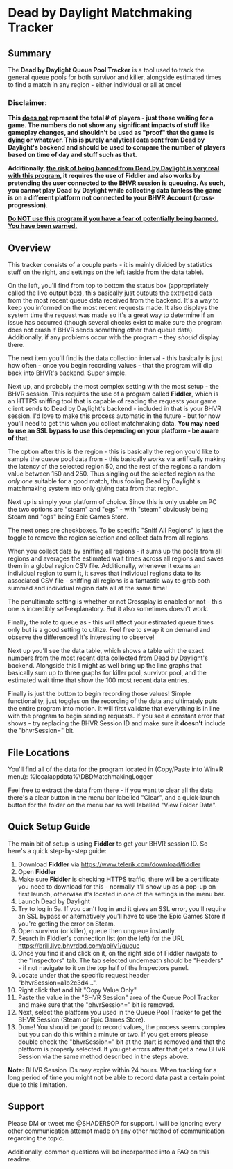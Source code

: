 # Dead by Daylight Matchmaking Tracker

## Summary
The **Dead by Daylight Queue Pool Tracker** is a tool used to track the general queue pools for both survivor and killer, alongside estimated times to find a match in any region - either individual or all at once!

### Disclaimer:
**This <ins>does not</ins> represent the total # of players - just those waiting for a game. The numbers do not show any significant impacts of stuff like gameplay changes, and shouldn't be used as "proof" that the game is dying or whatever. This is purely analytical data sent from Dead by Daylight's backend and should be used to compare the number of players based on time of day and stuff such as that.**

**Additionally, <ins>the risk of being banned from Dead by Daylight is very real with this program</ins>, it requires the use of Fiddler and also works by pretending the user connected to the BHVR session is queueing. As such, you cannot play Dead by Daylight while collecting data (unless the game is on a different platform not connected to your BHVR Account (cross-progression)**.

**<ins>Do NOT use this program if you have a fear of potentially being banned. You have been warned.</ins>**

## Overview

This tracker consists of a couple parts - it is mainly divided by statistics stuff on the right, and settings on the left (aside from the data table).

On the left, you'll find from top to bottom the status box (appropriately called the live output box), this basically just outputs the extracted data from the most recent queue data received from the backend. It's a way to keep you informed on the most recent requests made. It also displays the system time the request was made so it's a great way to determine if an issue has occurred (though several checks exist to make sure the program does not crash if BHVR sends something other than queue data). Additionally, if any problems occur with the program - they *should* display there.

The next item you'll find is the data collection interval - this basically is just how often - once you begin recording values - that the program will dip back into BHVR's backend. Super simple.

Next up, and probably the most complex setting with the most setup - the BHVR session. This requires the use of a program called **Fiddler**, which is an HTTPS sniffing tool that is capable of reading the requests your game client sends to Dead by Daylight's backend - included in that is your BHVR session. I'd love to make this process automatic in the future - but for now you'll need to get this when you collect matchmaking data. **You may need to use an SSL bypass to use this depending on your platform - be aware of that**.

The option after this is the region - this is basically the region you'd like to sample the queue pool data from - this basically works via artifically making the latency of the selected region 50, and the rest of the regions a random value between 150 and 250. Thus singling out the selected region as the *only one* suitable for a good match, thus fooling Dead by Daylight's matchmaking system into only giving data from that region.

Next up is simply your platform of choice. Since this is only usable on PC the two options are "steam" and "egs" - with "steam" obviously being Steam and "egs" being Epic Games Store.

The next ones are checkboxes. To be specific "Sniff All Regions" is just the toggle to remove the region selection and collect data from all regions.

When you collect data by sniffing all regions - it sums up the pools from all regions and averages the estimated wait times across all regions and saves them in a global region CSV file. Additionally, whenever it exams an individual region to sum it, it saves that individual regions data to its associated CSV file - sniffing all regions is a fantastic way to grab both summed and individual region data all at the same time!

The penultimate setting is whether or not Crossplay is enabled or not - this one is incredibly self-explanatory. But it also sometimes doesn't work.

Finally, the role to queue as - this will affect your estimated queue times only but is a good setting to utilize. Feel free to swap it on demand and observe the differences! It's interesting to observe!

Next up you'll see the data table, which shows a table with the exact numbers from the most recent data collected from Dead by Daylight's backend. Alongside this I might as well bring up the line graphs that basically sum up to three graphs for killer pool, survivor pool, and the estimated wait time that show the 100 most recent data entries.

Finally is just the button to begin recording those values! Simple functionality, just toggles on the recording of the data and ultimately puts the entire program into motion. It will first validate that everything is in line with the program to begin sending requests. If you see a constant error that shows - try replacing the BHVR Session ID and make sure it **doesn't** include the "bhvrSession=" bit.

## File Locations

You'll find all of the data for the program located in (Copy/Paste into Win+R menu):
%localappdata%\DBDMatchmakingLogger

Feel free to extract the data from there - if you want to clear all the data there's a clear button in the menu bar labelled "Clear", and a quick-launch button for the folder on the menu bar as well labelled "View Folder Data".

## Quick Setup Guide
The main bit of setup is using **Fiddler** to get your BHVR session ID. So here's a quick step-by-step guide:

1. Download **Fiddler** via https://www.telerik.com/download/fiddler
2. Open **Fiddler**
3. Make sure **Fiddler** is checking HTTPS traffic, there will be a certificate you need to download for this - normally it'll show up as a pop-up on first launch, otherwise it's located in one of the settings in the menu bar.
4. Launch Dead by Daylight
5. Try to log in
    5a. If you can't log in and it gives an SSL error, you'll require an SSL bypass or alternatively you'll have to use the Epic Games Store if you're getting the error on Steam.
6. Open survivor (or killer), queue then unqueue instantly.
7. Search in Fiddler's connection list (on the left) for the URL https://brill.live.bhvrdbd.com/api/v1/queue
8. Once you find it and click on it, on the right side of Fiddler navigate to the "Inspectors" tab. The tab selected underneath should be "Headers" - if not navigate to it on the top half of the Inspectors panel.
9. Locate under that the specific request header "bhvrSession=a1b2c3d4...".
10. Right click that and hit "Copy Value Only"
11. Paste the value in the "BHVR Session" area of the Queue Pool Tracker and make sure that the "bhvrSession=" bit is removed.
12. Next, select the platform you used in the Queue Pool Tracker to get the BHVR Session (Steam or Epic Games Store).
13. Done! You should be good to record values, the process seems complex but you can do this within a minute or two. If you get errors please double check the "bhvrSession=" bit at the start is removed and that the platform is properly selected. If you get errors after that get a new BHVR Session via the same method described in the steps above.

**Note:** BHVR Session IDs may expire within 24 hours. When tracking for a long period of time you might not be able to record data past a certain point due to this limitation.

## Support

Please DM or tweet me @SHADERSOP for support. I will be ignoring every other communication attempt made on any other method of communication regarding the topic.

Additionally, common questions will be incorporated into a FAQ on this readme.
